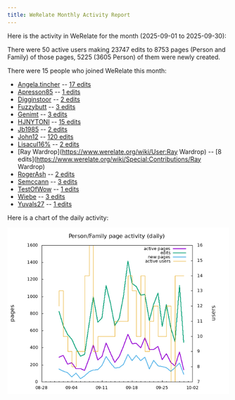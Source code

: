 ```yaml
---
title: WeRelate Monthly Activity Report
---
```


Here is the activity in WeRelate for the month (2025-09-01 to 2025-09-30):

There were 50 active users
making 23747 edits to 8753 pages (Person and Family)
of those pages, 5225 (3605 Person) of them were newly created.

There were 15 people who joined WeRelate this month:

* [Angela.tincher](https://www.werelate.org/wiki/User:Angela.tincher) -- [17 edits](https://www.werelate.org/wiki/Special:Contributions/Angela.tincher)
* [Apresson85](https://www.werelate.org/wiki/User:Apresson85) -- [1 edits](https://www.werelate.org/wiki/Special:Contributions/Apresson85)
* [Digginstoor](https://www.werelate.org/wiki/User:Digginstoor) -- [2 edits](https://www.werelate.org/wiki/Special:Contributions/Digginstoor)
* [Fuzzybutt](https://www.werelate.org/wiki/User:Fuzzybutt) -- [3 edits](https://www.werelate.org/wiki/Special:Contributions/Fuzzybutt)
* [Genimt](https://www.werelate.org/wiki/User:Genimt) -- [3 edits](https://www.werelate.org/wiki/Special:Contributions/Genimt)
* [HJNYTONI](https://www.werelate.org/wiki/User:HJNYTONI) -- [15 edits](https://www.werelate.org/wiki/Special:Contributions/HJNYTONI)
* [Jb1985](https://www.werelate.org/wiki/User:Jb1985) -- [2 edits](https://www.werelate.org/wiki/Special:Contributions/Jb1985)
* [John12](https://www.werelate.org/wiki/User:John12) -- [120 edits](https://www.werelate.org/wiki/Special:Contributions/John12)
* [Lisacul16%](https://www.werelate.org/wiki/User:Lisacul16%) -- [2 edits](https://www.werelate.org/wiki/Special:Contributions/Lisacul16%)
* [Ray Wardrop](https://www.werelate.org/wiki/User:Ray Wardrop) -- [8 edits](https://www.werelate.org/wiki/Special:Contributions/Ray Wardrop)
* [RogerAsh](https://www.werelate.org/wiki/User:RogerAsh) -- [2 edits](https://www.werelate.org/wiki/Special:Contributions/RogerAsh)
* [Semccann](https://www.werelate.org/wiki/User:Semccann) -- [3 edits](https://www.werelate.org/wiki/Special:Contributions/Semccann)
* [TestOfWow](https://www.werelate.org/wiki/User:TestOfWow) -- [1 edits](https://www.werelate.org/wiki/Special:Contributions/TestOfWow)
* [Wiebe](https://www.werelate.org/wiki/User:Wiebe) -- [3 edits](https://www.werelate.org/wiki/Special:Contributions/Wiebe)
* [Yuvals27](https://www.werelate.org/wiki/User:Yuvals27) -- [1 edits](https://www.werelate.org/wiki/Special:Contributions/Yuvals27)

Here is a chart of the daily activity:

![daily activity chart](page-daily-lastmonth.png)

